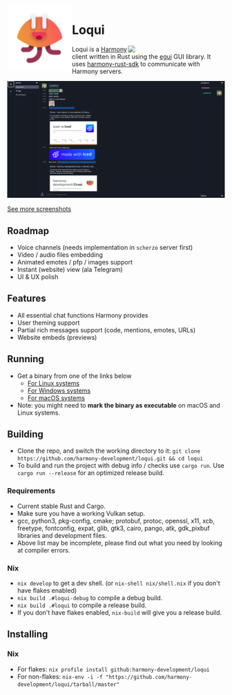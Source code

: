 <img align="left" src="./resources/loqui.svg" width="150"/>
<h1 align="left" style="font-weight: bold;">Loqui</h1>

[<img src="https://gist.githubusercontent.com/hecrj/ad7ecd38f6e47ff3688a38c79fd108f0/raw/74384875ecbad02ae2a926425e9bcafd0695bade/color.svg" align="right" width="224"/>](https://github.com/hecrj/iced)

Loqui is a [Harmony] client written in Rust using the [egui] GUI library.
It uses [harmony-rust-sdk] to communicate with Harmony servers.

![Loqui](resources/main.png)

[See more screenshots](./resources)

## Roadmap

- Voice channels (needs implementation in `scherzo` server first)
- Video / audio files embedding
- Animated emotes / pfp / images support
- Instant (website) view (ala Telegram)
- UI & UX polish

## Features

- All essential chat functions Harmony provides
- User theming support
- Partial rich messages support (code, mentions, emotes, URLs)
- Website embeds (previews)

## Running

- Get a binary from one of the links below
    - [For Linux systems](https://github.com/harmony-development/Loqui/releases/download/continuous/loqui-linux)
    - [For Windows systems](https://github.com/harmony-development/Loqui/releases/download/continuous/loqui-windows.exe)
    - [For macOS systems](https://github.com/harmony-development/Loqui/releases/download/continuous/loqui-macos)
- Note: you might need to **mark the binary as executable** on macOS and Linux systems.

## Building

- Clone the repo, and switch the working directory to it: `git clone https://github.com/harmony-development/loqui.git && cd loqui`
- To build and run the project with debug info / checks use `cargo run`. Use `cargo run --release` for an optimized release build.

### Requirements
- Current stable Rust and Cargo.
- Make sure you have a working Vulkan setup.
- gcc, python3, pkg-config, cmake; protobuf, protoc, openssl, x11, xcb, freetype, fontconfig, expat, glib, gtk3, cairo, pango, atk, gdk_pixbuf libraries and development files.
- Above list may be incomplete, please find out what you need by looking at compiler errors.

### Nix
- `nix develop` to get a dev shell. (or `nix-shell nix/shell.nix` if you don't have flakes enabled)
- `nix build .#loqui-debug` to compile a debug build.
- `nix build .#loqui` to compile a release build.
- If you don't have flakes enabled, `nix-build` will give you a release build.

## Installing

### Nix
- For flakes: `nix profile install github:harmony-development/loqui`
- For non-flakes: `nix-env -i -f "https://github.com/harmony-development/loqui/tarball/master"`

[Harmony]: https://github.com/harmony-development
[harmony-rust-sdk]: https://github.com/harmony-development/harmony_rust_sdk
[egui]: https://github.com/emilk/egui